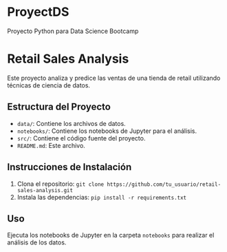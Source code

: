 # ProyectDS
Proyecto Python para Data Science Bootcamp

# Retail Sales Analysis

Este proyecto analiza y predice las ventas de una tienda de retail utilizando técnicas de ciencia de datos.

## Estructura del Proyecto

- `data/`: Contiene los archivos de datos.
- `notebooks/`: Contiene los notebooks de Jupyter para el análisis.
- `src/`: Contiene el código fuente del proyecto.
- `README.md`: Este archivo.

## Instrucciones de Instalación

1. Clona el repositorio: `git clone https://github.com/tu_usuario/retail-sales-analysis.git`
2. Instala las dependencias: `pip install -r requirements.txt`

## Uso

Ejecuta los notebooks de Jupyter en la carpeta `notebooks` para realizar el análisis de los datos.

